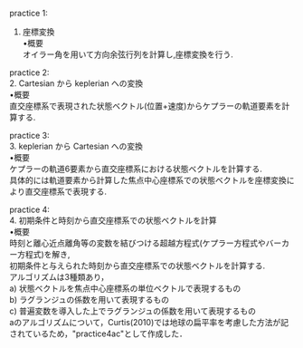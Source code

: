 
practice 1:<br>
1. 座標変換<br>
•概要<br>
オイラー角を用いて方向余弦行列を計算し,座標変換を行う. 

practice 2:<br>
  2. Cartesian から keplerian への変換<br>
    •概要<br>
    直交座標系で表現された状態ベクトル(位置+速度)からケプラーの軌道要素を計算する. 

practice 3:<br>
  3. keplerian から Cartesian への変換<br>
    •概要<br>
    ケプラーの軌道6要素から直交座標系における状態ベクトルを計算する.<br>
    具体的には軌道要素から計算した焦点中心座標系での状態ベクトルを座標変換により直交座標系で表現する. 

practice 4:<br>
  4. 初期条件と時刻から直交座標系での状態ベクトルを計算<br>
    •概要<br>
    時刻と離心近点離角等の変数を結びつける超越方程式(ケプラー方程式やバーカー方程式)を解き,<br>
    初期条件と与えられた時刻から直交座標系での状態ベクトルを計算する.<br>
    アルゴリズムは3種類あり，<br>
    a) 状態ベクトルを焦点中心座標系の単位ベクトルで表現するもの<br>
    b) ラグランジュの係数を用いて表現するもの<br>
    c) 普遍変数を導入した上でラグランジュの係数を用いて表現するもの<br>
    aのアルゴリズムについて，Curtis(2010)では地球の扁平率を考慮した方法が記されているため，"practice4ac"として作成した．
